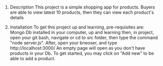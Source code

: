 1. Description
This project is a simple shopping app for products. 
Buyers are able to view latest 10 products, 
then they can view each product's details


2. Installation
To get this project up and learning, pre-requisites are:
Mongo Db installed in your computer, up and learning
then, in project, open your git bash, navigate or cd to src folder, then type the command "node server.js".
After, open your brwoser, and type http://localhost:3000/
An empty page will open as you don't have products in your Db. To get started, you may click on "Add new" to be able to add a product.
